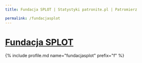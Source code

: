 ```yaml
---
title: Fundacja SPLOT | Statystyki patronite.pl | Patromierz

permalink: /fundacjasplot
---
```


# [Fundacja SPLOT](https://patronite.pl/fundacjasplot)

{% include profile.md name="fundacjasplot" prefix="f" %}

